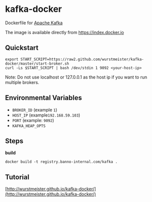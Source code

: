 kafka-docker
============

Dockerfile for [Apache Kafka](http://kafka.apache.org/)

The image is available directly from https://index.docker.io

## Quickstart

```
export START_SCRIPT=https://raw2.github.com/wurstmeister/kafka-docker/master/start-broker.sh
curl -Ls $START_SCRIPT | bash /dev/stdin 1 9092 <your-host-ip>
```

Note: Do not use localhost or 127.0.0.1 as the host ip if you want to run multiple brokers.

## Environmental Variables

- `BROKER_ID` (example `1`)
- `HOST_IP` (example`192.168.59.103`)
- `PORT` (example: `9092`)
- `KAFKA_HEAP_OPTS`

## Steps

__build__

```
docker build -t registry.banno-internal.com/kafka .
```

## Tutorial

[http://wurstmeister.github.io/kafka-docker/](http://wurstmeister.github.io/kafka-docker/)
